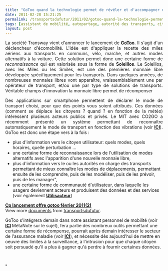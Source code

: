 ```yaml
---
title: "GoToo quand la technologie permet de révéler et d'accompagner des comportements positifs"
date: 2011-02-28 15:21:25
permalink: /transportsdufutur/2011/02/gotoo-quand-la-technologie-permet-de-reveler-et-daccompagner-des-comportements-positifs.html
tags: [assistant de mobilité, autopartage, autorité des transports, citoyen, commuter, confiance, covoiturage, données réelles, Efficacité énergétique, Santé, surveillance]
layout: post
---
```


<p style="text-align: justify">La société Transway vient d'annoncer le lancement de <strong><a href="http://www.gotoo.fr/" target="_blank">GoToo</a></strong>. Il s'agit d'un déclencheur d'écomobilité. L'idée est d'appliquer la recette des miles aériens aux transports en communs, vélo, marche, et autres modes alternatifs à la voiture. Cette solution permet donc une certaine forme de <em>reconnaissance </em>qui est valorisée sous la forme de <strong>Soleillos</strong>. Le Soleillos, avec les Miles ou les Smiles, est une des premières monnaie libre développée spécifiquement pour les transports. Dans quelques années, de nombreuses monnaies libres vont apparaître, vraissemblablement une par opérateur de transport, et/ou une par type de solutions de transports. Véritable champs d'innovation la monnaie libre permet de récompenser</p> <p style="text-align: justify">Des applications sur smartphone permettent de déclarer le mode de transport choisi, pour que des points vous soient attribués. Ces données (comment se déplace les citoyens ? quand ? en fonction de la météo) intéressent plusieurs acteurs publics et privés. Le MIT avec CO2GO a récemment présenté un système permettant de reconnaître automatiquement le mode de transport en fonction des vibrations (voir <strong><a href="https://gabrielplassat.github.io/transportsdufutur/2011/01/le-mit-developpe-un-outil-co2go-qui-estime-sans-aucune-action-de-la-personne-ses-emissions-de-co2-liees-a-ces-deplacem.html" target="_blank">ICI</a></strong>). GoToo est donc une étape vers à la fois : </p>  <!--more-->   <ul> <li>plus d'information vers le citoyen utilisateur: quels modes, quels horaires, quelle perturbation ...</li> <li>une certaine forme de reconnaissance lors de l'utilisation de modes alternatifs avec l'apparition d'une nouvelle monnaie libre,</li> <li>plus d'information vers le ou les autorités en charge des transports permettant de mieux connaître les modes de déplacements, permettant ensuite de les comprendre, puis de les modéliser, puis de les prévoir, puis de les manager",</li> <li>une certaine forme de communauté d'utilisateur, dans laquelle les usagers deviennent acteurs et produisent des données et des services (voir également <strong><a href="https://gabrielplassat.github.io/transportsdufutur/2010/06/utilisacteur-testntrust-seeclickfix-vers-un-kit-de-lobby-citoyen.html"" target=""_blank"">Utilisacteur</a></strong>)</li> </ul> <div id=""__ss_7087518"" style=""width: 477px""><strong style=""margin: 12px 0 4px""><a href=""http://www.slideshare.net/transportsdufutur/cp-lancement-offre-gotoo-fvrier-20112"" title=""Cp lancement offre gotoo février 2011(2)"">Cp lancement offre gotoo février 2011(2)</a></strong>        <div style=""padding: 5px 0 12px"">View more <a href=""http://www.slideshare.net/"">documents</a> from <a href=""http://www.slideshare.net/transportsdufutur"">transportsdufutur</a>.</div> </div> <p style=""text-align: justify"">GoToo s'intégrera demain dans notre assistant personnel de mobilité (voir <strong><a href="https://gabrielplassat.github.io/transportsdufutur/2010/11/metanote-tdf-10-nous-etions-nous-sommes-et-nous-serons-des-cyborgs-lassistant-personnel-de-mobilite.html"" target=""_blank"">ICI</a> </strong>MétaNote sur le sujet), fera partie des nombreux outils permettant une certaine forme de récompense, pourrait après demain intéresser le secteur de l'assurance maladie (voir <strong><a href="" /2010/01/plan-national-de-prevention-par-lactivite-physique-ou-sportive.html"" target=""_blank"">ICI</a></strong>), et nécessite dès aujourd'hui de mettre en oeuvre des limites à la surveillance, à l'intrusion pour que chaque citoyen soit persuadé qu'il a plus à gagner qu'à perdre à fournir certaines données.</p> <p> </p>"
